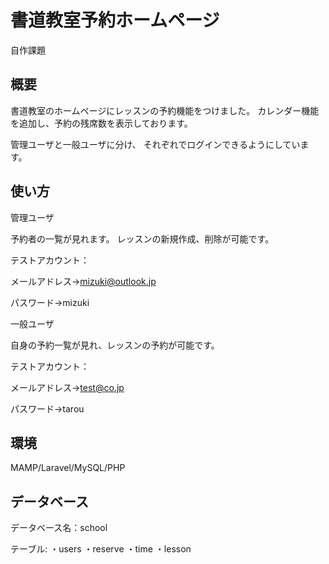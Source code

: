 # 書道教室予約ホームページ
自作課題

## 概要
書道教室のホームページにレッスンの予約機能をつけました。
カレンダー機能を追加し、予約の残席数を表示しております。

管理ユーザと一般ユーザに分け、
それぞれでログインできるようにしています。

## 使い方
管理ユーザ

予約者の一覧が見れます。
レッスンの新規作成、削除が可能です。

テストアカウント：

メールアドレス→mizuki@outlook.jp

パスワード→mizuki

一般ユーザ

自身の予約一覧が見れ、レッスンの予約が可能です。

テストアカウント：

メールアドレス→test@co.jp

パスワード→tarou

## 環境
MAMP/Laravel/MySQL/PHP


## データベース

データベース名：school 

テーブル:
・users
・reserve
・time
・lesson
